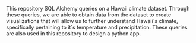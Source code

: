 This repository SQL Alchemy queries on a Hawaii climate dataset. Through these queries, we are able to obtain data from the dataset to create visualizations that will allow us to further understand Hawaii´s climate, specifically pertaining to it´s temperature and precipitation. These queries are also used in this repository to design a python app. 
